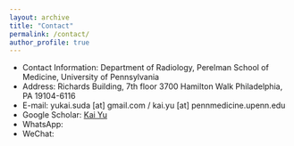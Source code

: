 ```yaml
---
layout: archive
title: "Contact"
permalink: /contact/
author_profile: true
---
```

* Contact Information: Department of Radiology, Perelman School of Medicine, University of Pennsylvania
* Address: Richards Building, 7th floor 3700 Hamilton Walk Philadelphia, PA 19104-6116
* E-mail: yukai.suda [at] gmail.com / kai.yu [at] pennmedicine.upenn.edu
* Google Scholar: [Kai Yu](https://scholar.google.com.hk/citations?hl=zh-CN&user=gVyOSpEAAAAJ&view_op=list_works&sortby=pubdate)
* WhatsApp:
* WeChat: